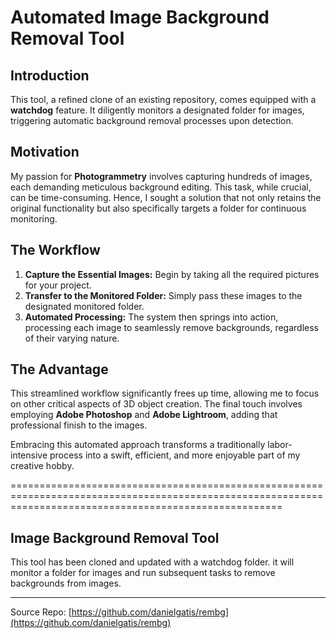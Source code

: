 # Automated Image Background Removal Tool

## Introduction

This tool, a refined clone of an existing repository, comes equipped with a **watchdog** feature. It diligently monitors a designated folder for images, triggering automatic background removal processes upon detection.

## Motivation

My passion for **Photogrammetry** involves capturing hundreds of images, each demanding meticulous background editing. This task, while crucial, can be time-consuming. Hence, I sought a solution that not only retains the original functionality but also specifically targets a folder for continuous monitoring.

## The Workflow

1. **Capture the Essential Images:** Begin by taking all the required pictures for your project.
2. **Transfer to the Monitored Folder:** Simply pass these images to the designated monitored folder.
3. **Automated Processing:** The system then springs into action, processing each image to seamlessly remove backgrounds, regardless of their varying nature.

## The Advantage

This streamlined workflow significantly frees up time, allowing me to focus on other critical aspects of 3D object creation. The final touch involves employing **Adobe Photoshop** and **Adobe Lightroom**, adding that professional finish to the images.

Embracing this automated approach transforms a traditionally labor-intensive process into a swift, efficient, and more enjoyable part of my creative hobby.

===========================================================================================================================================================

## Image Background Removal Tool

This tool has been cloned and updated with a watchdog folder. it will monitor a folder for images and run subsequent tasks to remove backgrounds from images.

---



Source Repo: [https://github.com/danielgatis/rembg](https://github.com/danielgatis/rembg)

